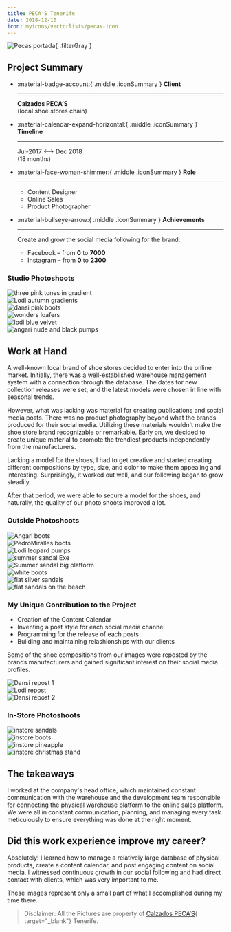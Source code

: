 ```yaml
---
title: PECA'S Tenerife
date: 2018-12-10
icon: myicons/vectorlists/pecas-icon
---
```


![Pecas portada](https://anelllya.github.io/portfolio/img/pecas/outside-jonisand.webp){ .filterGray }

## Project Summary

<div class="grid cards" markdown>

-   :material-badge-account:{ .middle .iconSummary }  __Client__

    ---

    **Calzados PECA’S** <br>
    (local shoe stores chain)

-   :material-calendar-expand-horizontal:{ .middle .iconSummary }  __Timeline__

    ---

    Jul-2017 <--> Dec 2018 <br>
    (18 months)

-   :material-face-woman-shimmer:{ .middle .iconSummary }  __Role__

    ---

    - Content Designer 
    - Online Sales
    - Product Photographer

-   :material-bullseye-arrow:{ .middle .iconSummary }  __Achievements__

    ---

    Create and grow the social media following for the brand: <br>

    - Facebook – from **0** to **7000** 
    - Instagram – from **0** to **2300** 

</div>

### Studio Photoshoots

<div class="galleryFlex">

<div class="galleryItems">
    <div>
        <img src="https://anelllya.github.io/portfolio/img/pecas/studio-sand.webp" alt="three pink tones in gradient" />
    </div>
    <div>
        <img src="https://anelllya.github.io/portfolio/img/pecas/studio-lodi.webp" alt="Lodi autumn gradients" />
    </div>
    <div>
        <img src="https://anelllya.github.io/portfolio/img/pecas/studio-dansi.webp" alt="dansi pink boots" />
    </div>
    <div>
        <img src="https://anelllya.github.io/portfolio/img/pecas/studio-wond.webp" alt="wonders loafers" />
    </div>
    <div>
        <img src="https://anelllya.github.io/portfolio/img/pecas/studio-lodi-marino.webp" alt="lodi blue velvet" />
    </div>    
    <div>
        <img src="https://anelllya.github.io/portfolio/img/pecas/studio-angari.webp" alt="angari nude and black pumps" />
    </div>    
</div>

</div>


## Work at Hand

A well-known local brand of shoe stores decided to enter into the online market. Initially, there was a well-established warehouse management system with a connection through the database. The dates for new collection releases were set, and the latest models were chosen in line with seasonal trends.

However, what was lacking was material for creating publications and social media posts. There was no product photography beyond what the brands produced for their social media. Utilizing these materials wouldn't make the shoe store brand recognizable or remarkable. Early on, we decided to create unique material to promote the trendiest products independently from the manufacturers.

Lacking a model for the shoes, I had to get creative and started creating different compositions by type, size, and color to make them appealing and interesting. Surprisingly, it worked out well, and our following began to grow steadily.

After that period, we were able to secure a model for the shoes, and naturally, the quality of our photo shoots improved a lot.

### Outside Photoshoots

<div class="galleryFlex">

<div class="galleryItems">
    <div>
        <img src="https://anelllya.github.io/portfolio/img/pecas/outside-angari-botin.webp" alt="Angari boots" />
    </div>
    <div>
        <img src="https://anelllya.github.io/portfolio/img/pecas/outside-botinpedro.webp" alt="PedroMiralles boots" />
    </div>
    <div>
        <img src="https://anelllya.github.io/portfolio/img/pecas/outside-falda.webp" alt="Lodi leopard pumps" />
    </div>
    <div>
        <img src="https://anelllya.github.io/portfolio/img/pecas/outside-Sandalia-de-tira-exe.webp" alt="summer sandal Exe" />
    </div>
    <div>
        <img src="https://anelllya.github.io/portfolio/img/pecas/outside-Sandalias.webp" alt="Summer sandal big platform" />
    </div>    
    <div>
        <img src="https://anelllya.github.io/portfolio/img/pecas/outside-lodi.webp" alt="white boots" />
    </div>
    <div>
        <img src="https://anelllya.github.io/portfolio/img/pecas/outside-Sandalia-plana.webp" alt="flat silver sandals" />
    </div>  
    <div>
        <img src="https://anelllya.github.io/portfolio/img/pecas/outside-Sandalia de tira.webp" alt="flat sandals on the beach" />
    </div>   
</div>

</div>

### My Unique Contribution to the Project

- Creation of the Content Calendar
- Inventing a post style for each social media channel
- Programming for the release of each posts
- Building and maintaining relashionships with our clients

Some of the shoe compositions from our images were reposted by the brands manufacturers and gained significant interest on their social media profiles.

<div class="galGrid">

<div class="galGridItem">
    <div>
        <img src="https://anelllya.github.io/portfolio/img/pecas/Dansi-shoes-repost-2.webp" alt=" Dansi repost 1" />
    </div>
    <div>
        <img src="https://anelllya.github.io/portfolio/img/pecas/Lodi-shoes-captura.webp" alt=" Lodi repost" />
    </div>
    <div>
        <img src="https://anelllya.github.io/portfolio/img/pecas/Dansi-shoes-repost.webp" alt="Dansi repost 2" />
    </div>    
</div>

</div>

### In-Store Photoshoots

<div class="galleryFlex">

<div class="galleryItems">
    <div>
        <img src="https://anelllya.github.io/portfolio/img/pecas/instore-lodi-sandals.webp" alt="instore sandals" />
    </div>
    <div>
        <img src="https://anelllya.github.io/portfolio/img/pecas/instore-panamajacks.webp" alt="instore boots" />
    </div>
    <div>
        <img src="https://anelllya.github.io/portfolio/img/pecas/instore-wereopen.webp" alt="instore pineapple" />
    </div>
    <div>
        <img src="https://anelllya.github.io/portfolio/img/pecas/instore-christmas.webp" alt="instore christmas stand" />
    </div>
 
</div>

</div>

## The takeaways

I worked at the company's head office, which maintained constant communication with the warehouse and the development team responsible for connecting the physical warehouse platform to the online sales platform. We were all in constant communication, planning, and managing every task meticulously to ensure everything was done at the right moment.

## Did this work experience improve my career?

Absolutely! I learned how to manage a relatively large database of physical products, create a content calendar, and post engaging content on social media. I witnessed continuous growth in our social following and had direct contact with clients, which was very important to me.

These images represent only a small part of what I accomplished during my time there.

> Disclaimer: All the Pictures are property of [Calzados PECA’S](https://pecas.com){ target="_blank"} Tenerife. 